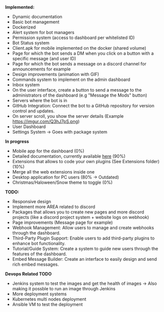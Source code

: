 __**Implemented:**__

- Dynamic documentation
- Basic bot management
- Dockerized
- Alert system for bot managers
- Permission system (access to dashboard per whitelisted ID)
- Bot Status system
- Client.apk for mobile implemented on the docker (shared volume)
- Page for which the bot sends a DM when you click on a button with a specific message (and user ID)
- Page for which the bot sends a message on a discord channel for announcements for example
- Design improvements (animation with GIF)
- Commands system to implement on the admin dashboard
- Inbox system 
- On the user interface, create a button to send a message to the administrators of the dashboard (e.g "Message the Mods" button)
- Servers where the bot is in
- GitHub Integration: Connect the bot to a GitHub repository for version control and updates.
- On server scroll, you show the server details (Example https://imgur.com/Q3hJ7pS.png)
- User Dashboard
- Settings System -> Goes with package system

__**In progress**__

- Mobile app for the dashboard (0%)
- Detailed documentation, currently available [here](https://sabry134.github.io/Discord-Bot-Dashboard/) (90%)
- Extensions that allows to code your own plugins (See Extensions folder) (10%)
- Merge all the web extensions inside one
- Desktop application for PC users (80% -> Outdated)
- Christmas/Haloween/Snow theme to toggle (0%)



**__TODO:__**

- Responsive design
- Implement more AREA related to discord
- Packages that allows you to create new pages and more discord projects (like a discord project system + website logs on webhook)
- Page improvements (Message page for example)
- Webhook Management: Allow users to manage and create webhooks through the dashboard.
- Third-Party Plugin Support: Enable users to add third-party plugins to enhance bot functionality.
- Tutorial/Guide System: Create a system to guide new users through the features of the dashboard.
- Embed Message Builder: Create an interface to easily design and send rich embed messages.



**__Devops Related TODO__**

- Jenkins system to test the images and get the health of images -> Also making it possble to run an image through Jenkins
- More deployment systems
- Kubernetes multi nodes deployment
- Ansible VM to test the deployment
